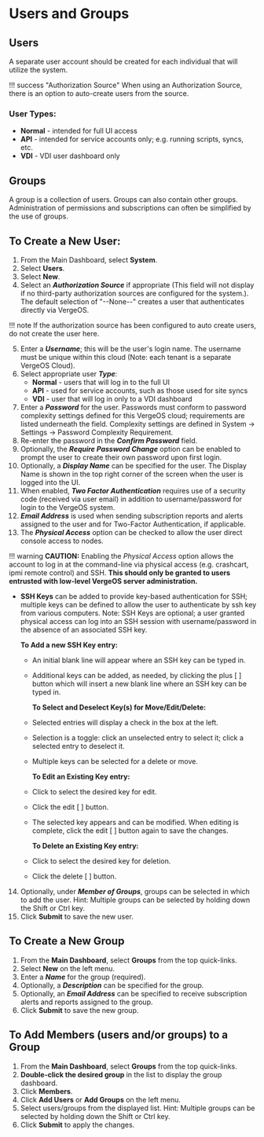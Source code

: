 # Users and Groups

## Users

A separate user account should be created for each individual that will utilize the system. 

!!! success "Authorization Source"
    When using an Authorization Source, there is an option to auto-create users from the source.

### User Types:

- **Normal** - intended for full UI access
- **API** - intended for service accounts only; e.g. running scripts, syncs, etc.
- **VDI** - VDI user dashboard only

## Groups

A group is a collection of users. Groups can also contain other groups. Administration of permissions and subscriptions can often be simplified by the use of groups.

## To Create a New User:

1. From the Main Dashboard, select **System**.
2. Select **Users**.
3. Select **New**.
4. Select an ***Authorization Source*** if appropriate (This field will not display if no third-party authorization sources are configured for the system.). The default selection of "--None--" creates a user that authenticates directly via VergeOS.

!!! note
    If the authorization source has been configured to auto create users, do not create the user here.

5. Enter a ***Username***; this will be the user's login name. The username must be unique within this cloud (Note: each tenant is a separate VergeOS Cloud).
6. Select appropriate user ***Type***:
    - **Normal** - users that will log in to the full UI
    - **API** - used for service accounts, such as those used for site syncs
    - **VDI** - user that will log in only to a VDI dashboard
7. Enter a ***Password*** for the user. Passwords must conform to password complexity settings defined for this VergeOS cloud; requirements are listed underneath the field. Complexity settings are defined in System -> Settings -> Password Complexity Requirement.
8. Re-enter the password in the ***Confirm Password*** field.
9. Optionally, the ***Require Password Change*** option can be enabled to prompt the user to create their own password upon first login.
10. Optionally, a ***Display Name*** can be specified for the user. The Display Name is shown in the top right corner of the screen when the user is logged into the UI.
11. When enabled, ***Two Factor Authentication*** requires use of a security code (received via user email) in addition to username/password for login to the VergeOS system.
12. ***Email Address*** is used when sending subscription reports and alerts assigned to the user and for Two-Factor Authentication, if applicable.
13. The ***Physical Access*** option can be checked to allow the user direct console access to nodes. 

!!! warning
    **CAUTION:** Enabling the *Physical Access* option allows the account to log in at the command-line via physical access (e.g. crashcart, ipmi remote control) and SSH. **This should only be granted to users entrusted with low-level VergeOS server administration.**

- **SSH Keys** can be added to provide key-based authentication for SSH; multiple keys can be defined to allow the user to authenticate by ssh key from various computers. Note: SSH Keys are optional; a user granted physical access can log into an SSH session with username/password in the absence of an associated SSH key.

    **To Add a new SSH Key entry:**
  - An initial blank line will appear where an SSH key can be typed in.
  - Additional keys can be added, as needed, by clicking the plus [ ] button which will insert a new blank line where an SSH key can be typed in.

    **To Select and Deselect Key(s) for Move/Edit/Delete:**
  - Selected entries will display a check in the box at the left.
  - Selection is a toggle: click an unselected entry to select it; click a selected entry to deselect it.
  - Multiple keys can be selected for a delete or move.

    **To Edit an Existing Key entry:**
  - Click to select the desired key for edit.
  - Click the edit [ ] button.
  - The selected key appears and can be modified. When editing is complete, click the edit [ ] button again to save the changes.

    **To Delete an Existing Key entry:**
  - Click to select the desired key for deletion.
  - Click the delete [ ] button.

14. Optionally, under ***Member of Groups***, groups can be selected in which to add the user. Hint: Multiple groups can be selected by holding down the Shift or Ctrl key.
15. Click **Submit** to save the new user.

## To Create a New Group

1. From the **Main Dashboard**, select **Groups** from the top quick-links.
2. Select **New** on the left menu.
3. Enter a ***Name*** for the group (required).
4. Optionally, a ***Description*** can be specified for the group.
5. Optionally, an ***Email Address*** can be specified to receive subscription alerts and reports assigned to the group.
6. Click **Submit** to save the new group.

## To Add Members (users and/or groups) to a Group

1. From the **Main Dashboard**, select **Groups** from the top quick-links.
2. **Double-click the desired group** in the list to display the group dashboard.
3. Click **Members**.
4. Click **Add Users** or **Add Groups** on the left menu.
5. Select users/groups from the displayed list. Hint: Multiple groups can be selected by holding down the Shift or Ctrl key.
6. Click **Submit** to apply the changes.
